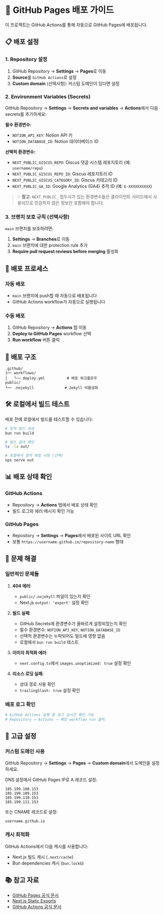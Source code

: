 # 🚀 GitHub Pages 배포 가이드

이 프로젝트는 GitHub Actions를 통해 자동으로 GitHub Pages에 배포됩니다.

## 📋 배포 설정

### 1. Repository 설정

1. GitHub Repository → **Settings** → **Pages**로 이동
2. **Source**를 `GitHub Actions`로 설정
3. **Custom domain** (선택사항): 커스텀 도메인이 있다면 설정

### 2. Environment Variables (Secrets)

GitHub Repository → **Settings** → **Secrets and variables** → **Actions**에서 다음 secrets를 추가하세요:

**필수 환경변수:**
- `NOTION_API_KEY`: Notion API 키
- `NOTION_DATABASE_ID`: Notion 데이터베이스 ID

**선택적 환경변수:**
- `NEXT_PUBLIC_GISCUS_REPO`: Giscus 댓글 시스템 레포지토리 (예: `username/repo`)
- `NEXT_PUBLIC_GISCUS_REPO_ID`: Giscus 레포지토리 ID
- `NEXT_PUBLIC_GISCUS_CATEGORY_ID`: Giscus 카테고리 ID
- `NEXT_PUBLIC_GA_ID`: Google Analytics (GA4) 추적 ID (예: `G-XXXXXXXXXX`)

> 💡 **참고**: `NEXT_PUBLIC_` 접두사가 있는 환경변수들은 클라이언트 사이드에서 사용되므로 민감하지 않은 정보만 포함해야 합니다.

### 3. 브랜치 보호 규칙 (선택사항)

`main` 브랜치를 보호하려면:
1. **Settings** → **Branches**로 이동
2. `main` 브랜치에 대한 protection rule 추가
3. **Require pull request reviews before merging** 활성화

## 🔄 배포 프로세스

### 자동 배포
- `main` 브랜치에 push할 때 자동으로 배포됩니다
- GitHub Actions workflow가 자동으로 실행됩니다

### 수동 배포
1. GitHub Repository → **Actions** 탭 이동
2. **Deploy to GitHub Pages** workflow 선택
3. **Run workflow** 버튼 클릭

## 📁 배포 구조

```
.github/
├── workflows/
│   └── deploy.yml          # 배포 워크플로우
public/
└── .nojekyll              # Jekyll 비활성화
```

## 🛠 로컬에서 빌드 테스트

배포 전에 로컬에서 빌드를 테스트할 수 있습니다:

```bash
# 정적 빌드 생성
bun run build

# 빌드 결과 확인
ls -la out/

# 로컬에서 정적 파일 서빙 (선택)
npx serve out
```

## 📊 배포 상태 확인

### GitHub Actions
- Repository → **Actions** 탭에서 배포 상태 확인
- 빌드 로그와 에러 메시지 확인 가능

### GitHub Pages
- Repository → **Settings** → **Pages**에서 배포된 사이트 URL 확인
- 보통 `https://username.github.io/repository-name` 형태

## 🐛 문제 해결

### 일반적인 문제들

1. **404 에러**: 
   - `public/.nojekyll` 파일이 있는지 확인
   - Next.js `output: 'export'` 설정 확인

2. **빌드 실패**:
   - GitHub Secrets에 환경변수가 올바르게 설정되었는지 확인
   - 필수 환경변수: `NOTION_API_KEY`, `NOTION_DATABASE_ID`
   - 선택적 환경변수는 누락되어도 빌드에 영향 없음
   - 로컬에서 `bun run build` 테스트

3. **이미지 최적화 에러**:
   - `next.config.ts`에서 `images.unoptimized: true` 설정 확인

4. **리소스 로딩 실패**:
   - 상대 경로 사용 확인
   - `trailingSlash: true` 설정 확인

### 배포 로그 확인

```bash
# GitHub Actions 실행 중 로그 실시간 확인 가능
# Repository → Actions → 해당 workflow run 클릭
```

## 🔧 고급 설정

### 커스텀 도메인 사용

GitHub Repository → **Settings** → **Pages** → **Custom domain**에서 도메인을 설정하세요.

DNS 설정에서 GitHub Pages IP로 A 레코드 설정:
```
185.199.108.153
185.199.109.153
185.199.110.153
185.199.111.153
```

또는 CNAME 레코드로 설정:
```
username.github.io
```

### 캐시 최적화

GitHub Actions에서 다음 캐시를 사용합니다:
- Next.js 빌드 캐시 (`.next/cache`)
- Bun dependencies 캐시 (`bun.lockb`)

## 📚 참고 자료

- [GitHub Pages 공식 문서](https://docs.github.com/en/pages)
- [Next.js Static Exports](https://nextjs.org/docs/app/building-your-application/deploying/static-exports)
- [GitHub Actions 공식 문서](https://docs.github.com/en/actions)
